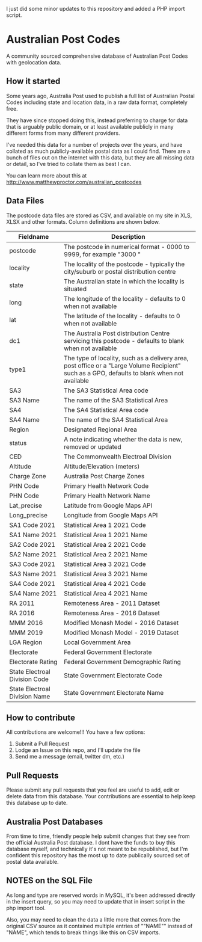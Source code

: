 I just did some minor updates to this repository and added a PHP import script.

# Australian Post Codes

A community sourced comprehensive database of Australian Post Codes with geolocation data.

## How it started

Some years ago, Australia Post used to publish a full list of Australian Postal Codes including state and location data, in a raw data format, completely free.

They have since stopped doing this, instead preferring to charge for data that is arguably public domain, or at least available publicly in many different forms from many different providers.

I've needed this data for a number of projects over the years, and have collated as much publicly-available postal data as I could find. There are a bunch of files out on the internet with this data, but they are all missing data or detail, so I've tried to collate them as best I can.

You can learn more about this at http://www.matthewproctor.com/australian_postcodes

## Data Files

The postcode data files are stored as CSV, and available on my site in XLS, XLSX and other formats. Column definitions are shown below.

| Fieldname         | Description                                                                                                                                  |
| ----------------- | -------------------------------------------------------------------------------------------------------------------------------------------- |
| postcode          | The postcode in numerical format - 0000 to 9999, for example "3000 "                                                                         |
| locality          | The locality of the postcode - typically the city/suburb or postal distribution centre                                                       |
| state             | The Australian state in which the locality is situated                                                                                       |
| long              | The longitude of the locality - defaults to 0 when not available                                                                             |
| lat               | The latitude of the locality - defaults to 0 when not available                                                                              |
| dc1               | The Australia Post distribution Centre servicing this postcode - defaults to blank when not available                                        |
| type1             | The type of locality, such as a delivery area, post office or a "Large Volume Recipient" such as a GPO, defaults to blank when not available |
| SA3               | The SA3 Statistical Area code                                                                                                                |
| SA3 Name          | The name of the SA3 Statistical Area                                                                                                         |
| SA4               | The SA4 Statistical Area code                                                                                                                |
| SA4 Name          | The name of the SA4 Statistical Area                                                                                                         |
| Region            | Designated Regional Area                                                                                                                     |
| status            | A note indicating whether the data is new, removed or updated                                                                                |
| CED               | The Commonwealth Electroal Division                                                                                                          |
| Altitude          | Altitude/Elevation (meters)                                                                                                                  |
| Charge Zone       | Australia Post Charge Zones                                                                                                                  |
| PHN Code          | Primary Health Network Code                                                                                                                  |
| PHN Code          | Primary Health Network Name                                                                                                                  |
| Lat_precise       | Latitude from Google Maps API                                                                                                                |
| Long_precise      | Longitude from Google Maps API                                                                                                               |
| SA1 Code 2021     | Statistical Area 1 2021 Code                                                                                                                 |
| SA1 Name 2021     | Statistical Area 1 2021 Name                                                                                                                 |
| SA2 Code 2021     | Statistical Area 2 2021 Code                                                                                                                 |
| SA2 Name 2021     | Statistical Area 2 2021 Name                                                                                                                 |
| SA3 Code 2021     | Statistical Area 3 2021 Code                                                                                                                 |
| SA3 Name 2021     | Statistical Area 3 2021 Name                                                                                                                 |
| SA4 Code 2021     | Statistical Area 4 2021 Code                                                                                                                 |
| SA4 Name 2021     | Statistical Area 4 2021 Name                                                                                                                 |
| RA 2011           | Remoteness Area - 2011 Dataset                                                                                                               |
| RA 2016           | Remoteness Area - 2016 Dataset                                                                                                               |
| MMM 2016          | Modified Monash Model - 2016 Dataset                                                                                                         |
| MMM 2019          | Modified Monash Model - 2019 Dataset                                                                                                         |
| LGA Region        | Local Government Area                                                                                                                        |
| Electorate        | Federal Government Electorate                                                                                                                |
| Electorate Rating | Federal Government Demographic Rating                                                                                                        |
| State Electroal Division Code     | State Government Electorate Code                                                                                             |
| State Electroal Division Name        | State Government Electorate Name                                                                                          |

## How to contribute

All contributions are welcome!!! You have a few options:

1. Submit a Pull Request
2. Lodge an Issue on this repo, and I'll update the file
3. Send me a message (email, twitter dm, etc.)

## Pull Requests

Please submit any pull requests that you feel are useful to add, edit or delete data from this database. Your contributions are essential to help keep this database up to date.

## Australia Post Databases

From time to time, friendly people help submit changes that they see from the official Australia Post database. I dont have the funds to buy this database myself, and technically it's not meant to be republished, but I'm confident this repository has the most up to date publically sourced set of postal data available.

## NOTES on the SQL File

As long and type are reserved words in MySQL, it's been addressed directly in the insert query, so you may need to update that in insert script in the php import tool.

Also, you may need to clean the data a little more that comes from the original CSV source as it contained multiple entries of ""NAME"" instead of "NAME", which tends to break things like this on CSV imports.

